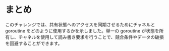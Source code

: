 # まとめ

このチャレンジでは、共有状態へのアクセスを同期させるためにチャネルと goroutine をどのように使用するかを示しました。単一の goroutine が状態を所有し、チャネルを使用して読み書き要求を行うことで、競合条件やデータの破損を回避することができます。
